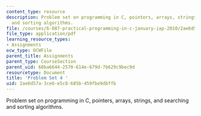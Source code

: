 ```yaml
---
content_type: resource
description: Problem set on programming in C, pointers, arrays, strings, and searching
  and sorting algorithms.
file: /courses/6-087-practical-programming-in-c-january-iap-2010/2ae6d57a3ce6e5c8685b459fbe9dbffb_MIT6_087IAP10_assn04.pdf
file_type: application/pdf
learning_resource_types:
- Assignments
ocw_type: OCWFile
parent_title: Assignments
parent_type: CourseSection
parent_uid: 60ba6644-2570-614e-679d-7b629c9bec9d
resourcetype: Document
title: 'Problem Set 4 '
uid: 2ae6d57a-3ce6-e5c8-685b-459fbe9dbffb
---
```

Problem set on programming in C, pointers, arrays, strings, and searching and sorting algorithms.

